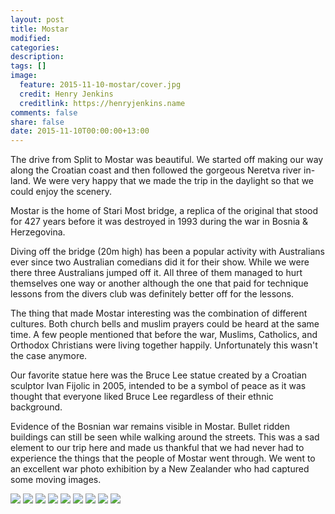 ```yaml
---
layout: post
title: Mostar
modified:
categories:
description:
tags: []
image:
  feature: 2015-11-10-mostar/cover.jpg
  credit: Henry Jenkins
  creditlink: https://henryjenkins.name
comments: false
share: false
date: 2015-11-10T00:00:00+13:00
---
```

The drive from Split to Mostar was beautiful. We started off making our way
along the Croatian coast and then followed the gorgeous Neretva river in-land.
We were very happy that we made the trip in the daylight so that we could enjoy
the scenery.

Mostar is the home of Stari Most bridge, a replica of the original that stood
for 427 years before it was destroyed in 1993 during the war in Bosnia &
Herzegovina.

Diving off the bridge (20m high) has been a popular activity with Australians
ever since two Australian comedians did it for their show. While we were there
three Australians jumped off it. All three of them managed to hurt themselves
one way or another although the one that paid for technique lessons from the
divers club was definitely better off for the lessons.

The thing that made Mostar interesting was the combination of different
cultures. Both church bells and muslim prayers could be heard at the same time.
A few people mentioned that before the war, Muslims, Catholics, and Orthodox
Christians were living together happily. Unfortunately this wasn't the case
anymore.

Our favorite statue here was the Bruce Lee statue created by a Croatian
sculptor Ivan Fijolic in 2005, intended to be a symbol of peace as it was
thought that everyone liked Bruce Lee regardless of their ethnic background.

Evidence of the Bosnian war remains visible in Mostar. Bullet ridden buildings
can still be seen while walking around the streets. This was a sad element to
our trip here and made us thankful that we had never had to experience the
things that the people of Mostar went through. We went to an excellent war
photo exhibition by a New Zealander who had captured some moving images.

<img src="/images/2015-11-10-mostar/IMG_20151108_160945_640px.jpg">

<img src="/images/2015-11-10-mostar/IMG_20151108_161643_640px.jpg">

<img src="/images/2015-11-10-mostar/IMG_20151109_105209_640px.jpg">

<img src="/images/2015-11-10-mostar/IMG_20151109_112406_640px.jpg">

<img src="/images/2015-11-10-mostar/IMG_20151109_132344_640px.jpg">

<img src="/images/2015-11-10-mostar/IMG_20151109_132438_640px.jpg">

<img src="/images/2015-11-10-mostar/IMG_20151109_142420_640px.jpg">

<img src="/images/2015-11-10-mostar/IMG_20151109_155643_640px.jpg">

<img src="/images/2015-11-10-mostar/IMG_20151110_080301_640px.jpg">

